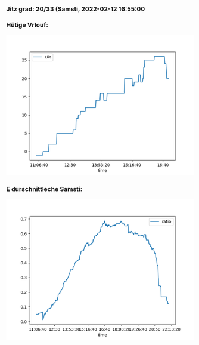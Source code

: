 ### Jitz grad: 20/33 (Samsti, 2022-02-12 16:55:00

### Hütige Vrlouf:
![Graph](Today.png)

### E durschnittleche Samsti:
![Graph](Samsti.png)